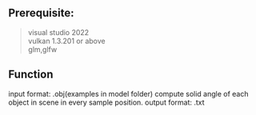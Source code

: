 ## Prerequisite:
> visual studio 2022<br>
> vulkan 1.3.201 or above<br>
> glm,glfw

## Function
input format: .obj(examples in model folder)
compute solid angle of each object in scene in every sample position.
output format: .txt
